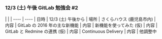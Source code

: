 ### 12/3 (土) 午後 GitLab 勉強会 #2

| |
| ---- | ----
| 日時 | 12/3 (土) 午後から
| 場所 | さくらハウス (鹿児島市内)
| 内容 | GitLab の 2016 年の主な新機能
| 内容 | 新機能を使ってみた (仮)
| 内容 | GitLab と Redmine の連携 (仮)
| 内容 | Continuous Delivery
| 内容 | 他調整中
